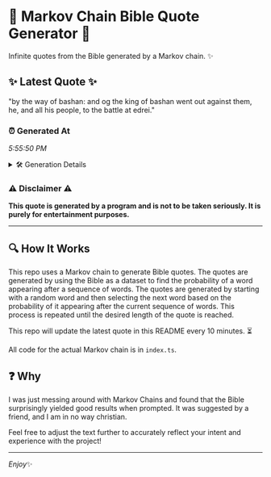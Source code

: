 # 📖 Markov Chain Bible Quote Generator 📖

Infinite quotes from the Bible generated by a Markov chain. ✨

## ✨ Latest Quote ✨
"by the way of bashan: and og the king of bashan went out against them, he, and all his people, to the battle at edrei."

### ⏰ Generated At
*5:55:50 PM*

<details>
    <summary>🛠️ Generation Details</summary>
    <p>
        <strong>🌱 Seed:</strong> by<br>
        <strong>🔄 Iterations:</strong> 24<br>
        <strong>📜 Context History:</strong><br>[ by ]: the<br>[ by, the ]: way<br>[ by, the, way ]: of<br>[ by, the, way, of ]: bashan:<br>[ by, the, way, of, bashan: ]: and<br>[ by, the, way, of, bashan:, and ]: og<br>[ the, way, of, bashan:, and, og ]: the<br>[ way, of, bashan:, and, og, the ]: king<br>[ of, bashan:, and, og, the, king ]: of<br>[ bashan:, and, og, the, king, of ]: bashan<br>[ and, og, the, king, of, bashan ]: went<br>[ og, the, king, of, bashan, went ]: out<br>[ the, king, of, bashan, went, out ]: against<br>[ king, of, bashan, went, out, against ]: them,<br>[ of, bashan, went, out, against, them, ]: he,<br>[ bashan, went, out, against, them,, he, ]: and<br>[ went, out, against, them,, he,, and ]: all<br>[ out, against, them,, he,, and, all ]: his<br>[ against, them,, he,, and, all, his ]: people,<br>[ them,, he,, and, all, his, people, ]: to<br>[ he,, and, all, his, people,, to ]: the<br>[ and, all, his, people,, to, the ]: battle<br>[ all, his, people,, to, the, battle ]: at<br>[ his, people,, to, the, battle, at ]: edrei.<br>
    </p>
</details>

### ⚠️ Disclaimer ⚠️
**This quote is generated by a program and is not to be taken seriously. It is purely for entertainment purposes.**

---

## 🔍 How It Works

This repo uses a Markov chain to generate Bible quotes. The quotes are generated by using the Bible as a dataset to find the probability of a word appearing after a sequence of words. The quotes are generated by starting with a random word and then selecting the next word based on the probability of it appearing after the current sequence of words. This process is repeated until the desired length of the quote is reached.

This repo will update the latest quote in this README every 10 minutes. ⏳

All code for the actual Markov chain is in `index.ts`.

## ❓ Why

I was just messing around with Markov Chains and found that the Bible surprisingly yielded good results when prompted. 
It was suggested by a friend, and I am in no way christian.

Feel free to adjust the text further to accurately reflect your intent and experience with the project!

---

*Enjoy*✨
